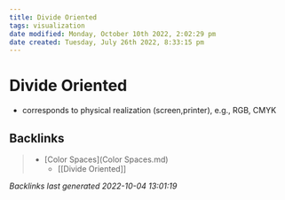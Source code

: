 ```yaml
---
title: Divide Oriented
tags: visualization
date modified: Monday, October 10th 2022, 2:02:29 pm
date created: Tuesday, July 26th 2022, 8:33:15 pm
---
```


# Divide Oriented
- corresponds to physical realization (screen,printer), e.g., RGB, CMYK

## Backlinks
> - [Color Spaces](Color Spaces.md)
>   - [[Divide Oriented]]

_Backlinks last generated 2022-10-04 13:01:19_
